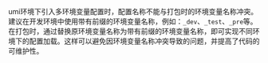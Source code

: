 umi环境下引入多环境变量配置时，配置名称不能与打包时的环境变量名称冲突。建议在开发环境中使用带有前缀的环境变量名称，例如：`_dev`、`_test`、`_pre`等。在打包时，通过替换原环境变量名称为带有前缀的环境变量名称，即可实现不同环境下的配置加载。这样可以避免因环境变量名称冲突导致的问题，并提高了代码的可维护性。
